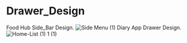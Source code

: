 # Drawer_Design
Food Hub Side_Bar Design.
![Side Menu (1)](https://github.com/user-attachments/assets/2aa3b214-fa45-41bc-8da4-2030aadc315c)
Diary App Drawer Design.
![Home-List (1) 1 (1)](https://github.com/user-attachments/assets/07483770-8586-435d-8f11-aab2482e2e4f)
